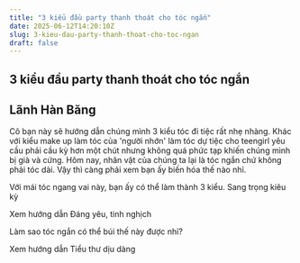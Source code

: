 ```yaml
---
title: "3 kiểu đầu party thanh thoát cho tóc ngắn"
date: 2025-06-12T14:20:10Z
slug: 3-kieu-dau-party-thanh-thoat-cho-toc-ngan
draft: false
---
```


## 3 kiểu đầu party thanh thoát cho tóc ngắn

## Lãnh Hàn Băng

Cô bạn này sẽ hướng dẫn chúng mình 3 kiểu tóc đi tiệc rất nhẹ nhàng. Khác với kiểu make up làm tóc của 'người nhớn' làm tóc dự tiệc cho teengirl yêu cầu phải cầu kỳ hơn một chút nhưng không quá phức tạp khiến chúng mình bị già và cứng. Hôm nay, nhân vật của chúng ta lại là tóc ngắn chứ không phải tóc dài. Vậy thì càng phải xem bạn ấy biến hóa thế nào nhỉ.

Với mái tóc ngang vai này, bạn ấy có thể làm thành 3 kiểu.
Sang trọng kiêu kỳ



Xem hướng dẫn
Đáng yêu, tinh nghịch

Làm sao tóc ngắn có thể búi thế này được nhỉ?

Xem hướng dẫn
Tiểu thư dịu dàng